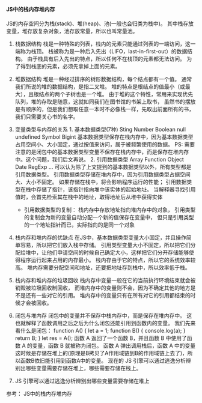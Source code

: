 #### JS中的栈内存堆内存
  JS的内存空间分为栈(stack)、堆(heap)、池(一般也会归类为栈中)。
  其中栈存放变量，堆存放复杂对象，池存放常量，所以也叫常量池。

  1. 栈数据结构
    栈是一种特殊的列表，栈内的元素只能通过列表的一端访问，这一端称为栈顶。
      栈被称为是一种后入先出（LIFO，last-in-first-out）的数据结构。
      由于栈具有后入先出的特点，所以任何不在栈顶的元素都无法访问。
      为了得到栈底的元素，必须先拿掉上面的元素。

  2. 堆数据结构
    堆是一种经过排序的树形数据结构，每个结点都有一个值。
      通常我们所说的堆的数据结构，是指二叉堆。
      堆的特点是根结点的值最小（或最大），且根结点的两个子树也是一个堆。
      由于堆的这个特性，常用来实现优先队列，堆的存取是随意，这就如同我们在图书馆的书架上取书，
      虽然书的摆放是有顺序的，但是我们想取任意一本时不必像栈一样，先取出前面所有的书，
      我们只需要关心书的名字。

  3. 变量类型与内存的关系
    1. 基本数据类型(7种)
        Sting
        Number
        Boolean
        null
        undefined
        Symbol
        Bigint
        基本数据类型保存在栈内存中，因为基本数据类型占用空间小、大小固定，通过按值来访问，属于被频繁使用的数据。
        PS: 需要注意的是闭包中的基本数据类型变量不保存在栈内存中，而是保存在堆内存中。这个问题，我们后文再说。
    2. 引用数据类型
        Array
        Function
        Object
        Date
        RegExp
        ...
        可以认为除了上文提到的基本数据类型以外，所有类型都是引用数据类型。
        引用数据类型存储在堆内存中，因为引用数据类型占据空间大、大小不固定。 如果存储在栈中，将会影响程序运行的性能； 引用数据类型在栈中存储了指针，该指针指向堆中该实体的起始地址。 当解释器寻找引用值时，会首先检索其在栈中的地址，取得地址后从堆中获得实体
        
      * 引用数据类型的复制：
          栈内存中存放地址指向堆内存中的对象， 引用类型的复制会为新的变量自动分配一个新的值保存在变量中， 但只是引用类型的一个地址指针而已，实际指向的是同一个对象
  
  4. 栈内存和堆内存的优缺点
    在JS中，基本数据类型变量大小固定，并且操作简单容易，所以把它们放入栈中存储。
    引用类型变量大小不固定，所以把它们分配给堆中，让他们申请空间的时候自己确定大小，这样把它们分开存储能够使得程序运行起来占用的内存最小。
    栈内存由于它的特点，所以它的系统效率较高。
    堆内存需要分配空间和地址，还要把地址存到栈中，所以效率低于栈。

  5. 栈内存和堆内存的垃圾回收
    栈内存中变量一般在它的当前执行环境结束就会被销毁被垃圾回收制回收， 而堆内存中的变量则不会，因为不确定其他的地方是不是还有一些对它的引用。 堆内存中的变量只有在所有对它的引用都结束的时候才会被回收。

  6. 闭包与堆内存
    闭包中的变量并不保存中栈内存中，而是保存在堆内存中。 这也就解释了函数调用之后之后为什么闭包还能引用到函数内的变量。
    我们先来看什么是闭包：
      function A() {
        let a = 1;
        function B() {
            console.log(a);
        }
        return B;
      }
      let res = A();
    函数 A 返回了一个函数 B，并且函数 B 中使用了函数 A 的变量，函数 B 就被称为闭包。
    函数 A 弹出调用栈后，函数 A 中的变量这时候是存储在堆上的(原理是B拷贝了A作用域链到B的作用域链上去了)，所以函数B依旧能引用到函数A中的变量。
    现在的 JS 引擎可以通过逃逸分析辨别出哪些变量需要存储在堆上，哪些需要存储在栈上。

  7. JS 引擎可以通过逃逸分析辨别出哪些变量需要存储在堆上






  参考：
    JS中的栈内存堆内存
    <!-- 参考文章：https://juejin.cn/post/6844903873992196110 -->